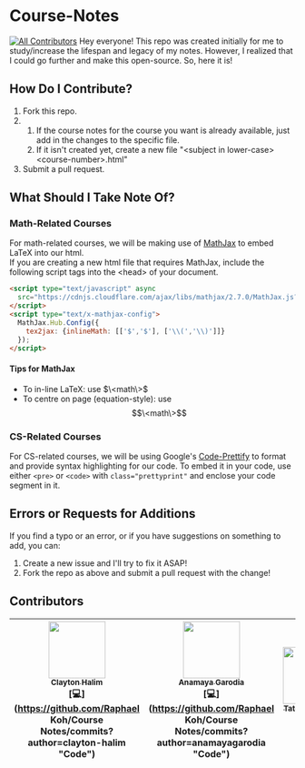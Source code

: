 # Course-Notes
[![All Contributors](https://img.shields.io/badge/all_contributors-5-orange.svg?style=flat-square)](#contributors)
Hey everyone!  This repo was created initially for me to study/increase the lifespan and legacy of my notes.  However, I realized that I could go further and make this open-source.  So, here it is!

## How Do I Contribute?
1. Fork this repo.
2.
   1. If the course notes for the course you want is already available, just add in the changes to the specific file.
   2. If it isn't created yet, create a new file "\<subject in lower-case\>\<course-number\>.html"
3. Submit a pull request.

## What Should I Take Note Of?
### Math-Related Courses
For math-related courses, we will be making use of [MathJax](https://www.mathjax.org/) to embed LaTeX into our html.  
If you are creating a new html file that requires MathJax, include the following script tags into the \<head\> of your document.
```html
<script type="text/javascript" async
  src="https://cdnjs.cloudflare.com/ajax/libs/mathjax/2.7.0/MathJax.js?config=TeX-MML-AM_CHTML">
</script>
<script type="text/x-mathjax-config">
  MathJax.Hub.Config({
    tex2jax: {inlineMath: [['$','$'], ['\\(','\\)']]}
  });
</script>
```
#### Tips for MathJax
 - To in-line LaTeX: use $\<math\>$
 - To centre on page (equation-style): use $$\<math\>$$
### CS-Related Courses
For CS-related courses, we will be using Google's [Code-Prettify](https://github.com/google/code-prettify) to format and provide syntax highlighting for our code.  To embed it in your code, use either ```<pre>``` or ```<code>``` with ```class="prettyprint"``` and enclose your code segment in it.

## Errors or Requests for Additions
 If you find a typo or an error, or if you have suggestions on something to add, you can:
 1. Create a new issue and I'll try to fix it ASAP!
 2. Fork the repo as above and submit a pull request with the change!

## Contributors
<!-- ALL-CONTRIBUTORS-LIST:START - Do not remove or modify this section -->
| [<img src="https://avatars1.githubusercontent.com/u/3231840?v=4" width="100px;"/><br /><sub><b>Clayton Halim</b></sub>](http://claytonhalim.me)<br />[💻](https://github.com/Raphael Koh/Course Notes/commits?author=clayton-halim "Code") | [<img src="https://avatars1.githubusercontent.com/u/20635630?v=4" width="100px;"/><br /><sub><b>Anamaya Garodia</b></sub>](http://www.anamayagarodia.me)<br />[💻](https://github.com/Raphael Koh/Course Notes/commits?author=anamayagarodia "Code") | [<img src="https://avatars1.githubusercontent.com/u/18239310?v=4" width="100px;"/><br /><sub><b>Tate Lok-Chun Cheng</b></sub>](http://tate1010.me)<br />[💡](#example-tate1010 "Examples") | [<img src="https://avatars0.githubusercontent.com/u/19877964?v=4" width="100px;"/><br /><sub><b>Hassaan Sami</b></sub>](https://github.com/hsami10)<br />[🐛](https://github.com/Raphael Koh/Course Notes/issues?q=author%3Ahsami10 "Bug reports") | [<img src="https://avatars0.githubusercontent.com/u/5943822?v=4" width="100px;"/><br /><sub><b>Domingo</b></sub>](https://github.com/domingohui)<br />[💻](https://github.com/Raphael Koh/Course Notes/commits?author=domingohui "Code") |
| :---: | :---: | :---: | :---: | :---: |
<!-- ALL-CONTRIBUTORS-LIST:END -->
